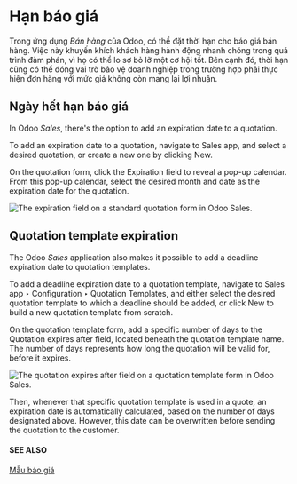 # Hạn báo giá

Trong ứng dụng *Bán hàng* của Odoo, có thể đặt thời hạn cho báo giá bán hàng. Việc này khuyến khích khách hàng hành động nhanh chóng trong quá trình đàm phán, vì họ có thể lo sợ bỏ lỡ một cơ hội tốt. Bên cạnh đó, thời hạn cũng có thể đóng vai trò bảo vệ doanh nghiệp trong trường hợp phải thực hiện đơn hàng với mức giá không còn mang lại lợi nhuận.

## Ngày hết hạn báo giá

In Odoo *Sales*, there's the option to add an expiration date to a quotation.

To add an expiration date to a quotation, navigate to Sales app, and select a
desired quotation, or create a new one by clicking New.

On the quotation form, click the Expiration field to reveal a pop-up calendar. From this
pop-up calendar, select the desired month and date as the expiration date for the quotation.

![The expiration field on a standard quotation form in Odoo Sales.](applications/sales/sales/send_quotations/deadline/quotation-deadlines-expiration-field.png)

## Quotation template expiration

The Odoo *Sales* application also makes it possible to add a deadline expiration date to quotation
templates.

To add a deadline expiration date to a quotation template, navigate to Sales app ‣
Configuration ‣ Quotation Templates, and either select the desired quotation template to which a
deadline should be added, or click New to build a new quotation template from scratch.

On the quotation template form, add a specific number of days to the Quotation expires
after field, located beneath the quotation template name. The number of days represents how long
the quotation will be valid for, before it expires.

![The quotation expires after field on a quotation template form in Odoo Sales.](applications/sales/sales/send_quotations/deadline/quotation-deadlines-expires-after.png)

Then, whenever that specific quotation template is used in a quote, an expiration date is
automatically calculated, based on the number of days designated above. However, this date can be
overwritten before sending the quotation to the customer.

#### SEE ALSO
[Mẫu báo giá](quote_template.md)
